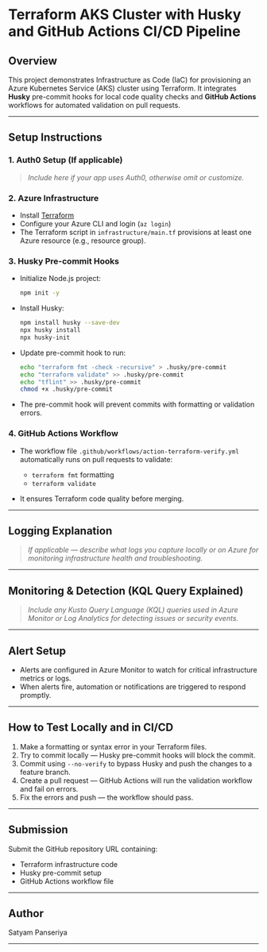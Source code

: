 
# Terraform AKS Cluster with Husky and GitHub Actions CI/CD Pipeline

## Overview

This project demonstrates Infrastructure as Code (IaC) for provisioning an Azure Kubernetes Service (AKS) cluster using Terraform. It integrates **Husky** pre-commit hooks for local code quality checks and **GitHub Actions** workflows for automated validation on pull requests.

---

## Setup Instructions

### 1. Auth0 Setup (If applicable)
> *Include here if your app uses Auth0, otherwise omit or customize.*

### 2. Azure Infrastructure

- Install [Terraform](https://learn.hashicorp.com/tutorials/terraform/install-cli)
- Configure your Azure CLI and login (`az login`)
- The Terraform script in `infrastructure/main.tf` provisions at least one Azure resource (e.g., resource group).

### 3. Husky Pre-commit Hooks

- Initialize Node.js project:

  ```bash
  npm init -y
  ```

- Install Husky:

  ```bash
  npm install husky --save-dev
  npx husky install
  npx husky-init
  ```

- Update pre-commit hook to run:

  ```bash
  echo "terraform fmt -check -recursive" > .husky/pre-commit
  echo "terraform validate" >> .husky/pre-commit
  echo "tflint" >> .husky/pre-commit
  chmod +x .husky/pre-commit
  ```

- The pre-commit hook will prevent commits with formatting or validation errors.

### 4. GitHub Actions Workflow

- The workflow file `.github/workflows/action-terraform-verify.yml` automatically runs on pull requests to validate:

  - `terraform fmt` formatting
  - `terraform validate`

- It ensures Terraform code quality before merging.

---

## Logging Explanation

> *If applicable — describe what logs you capture locally or on Azure for monitoring infrastructure health and troubleshooting.*

---

## Monitoring & Detection (KQL Query Explained)

> *Include any Kusto Query Language (KQL) queries used in Azure Monitor or Log Analytics for detecting issues or security events.*

---

## Alert Setup

- Alerts are configured in Azure Monitor to watch for critical infrastructure metrics or logs.
- When alerts fire, automation or notifications are triggered to respond promptly.

---

## How to Test Locally and in CI/CD

1. Make a formatting or syntax error in your Terraform files.
2. Try to commit locally — Husky pre-commit hooks will block the commit.
3. Commit using `--no-verify` to bypass Husky and push the changes to a feature branch.
4. Create a pull request — GitHub Actions will run the validation workflow and fail on errors.
5. Fix the errors and push — the workflow should pass.

---

## Submission

Submit the GitHub repository URL containing:

- Terraform infrastructure code  
- Husky pre-commit setup  
- GitHub Actions workflow file  

---

## Author

Satyam Panseriya

---

